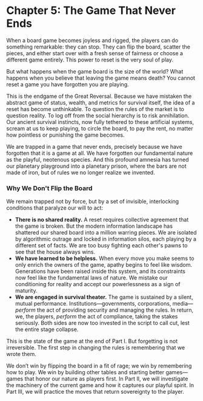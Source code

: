 # Chapter 5: The Game That Never Ends

When a board game becomes joyless and rigged, the players can do something remarkable: they can stop. They can flip the board, scatter the pieces, and either start over with a fresh sense of fairness or choose a different game entirely. This power to reset is the very soul of play.

But what happens when the game board is the size of the world? What happens when you believe that leaving the game means death? You cannot reset a game you have forgotten you are playing.

This is the endgame of the Great Reversal. Because we have mistaken the abstract game of status, wealth, and metrics for survival itself, the idea of a reset has become unthinkable. To question the rules of the market is to question reality. To log off from the social hierarchy is to risk annihilation. Our ancient survival instincts, now fully tethered to these artificial systems, scream at us to keep playing, to circle the board, to pay the rent, no matter how pointless or punishing the game becomes. 

We are trapped in a game that never ends, precisely because we have forgotten that it is a game at all. We have forgotten our fundamental nature as the playful, neotenous species. And this profound amnesia has turned our planetary playground into a planetary prison, where the bars are not made of iron, but of rules we no longer realize we invented.

### Why We Don't Flip the Board

We remain trapped not by force, but by a set of invisible, interlocking conditions that paralyze our will to act:

* **There is no shared reality.** A reset requires collective agreement that the game is broken. But the modern information landscape has shattered our shared board into a million warring pieces. We are isolated by algorithmic outrage and locked in information silos, each playing by a different set of facts. We are too busy fighting each other's pawns to see that the house always wins.
* **We have learned to be helpless.** When every move you make seems to only enrich the owners of the game, apathy begins to feel like wisdom. Generations have been raised inside this system, and its constraints now feel like the fundamental laws of nature. We mistake our conditioning for reality and accept our powerlessness as a sign of maturity.
* **We are engaged in survival theater.** The game is sustained by a silent, mutual performance. Institutions—governments, corporations, media—*perform* the act of providing security and managing the rules. In return, we, the players, *perform* the act of compliance, taking the stakes seriously. Both sides are now too invested in the script to call cut, lest the entire stage collapse.

This is the state of the game at the end of Part I. But forgetting is not irreversible. The first step in changing the rules is remembering that we wrote them.

We don’t win by flipping the board in a fit of rage; we win by remembering how to play. We win by building other tables and starting better games—games that honor our nature as players first. In Part II, we will investigate the machinery of the current game and how it captures our playful spirit. In Part III, we will practice the moves that return sovereignty to the player.